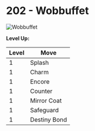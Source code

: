 # 202 - Wobbuffet
![][202]

**Level Up:**

Level | Move
---   | ---
  1   | Splash
  1   | Charm
  1   | Encore
  1   | Counter
  1   | Mirror Coat
  1   | Safeguard
  1   | Destiny Bond



[202]: https://raw.githubusercontent.com/PokeAPI/sprites/master/sprites/pokemon/202.png "Wobbuffet"

